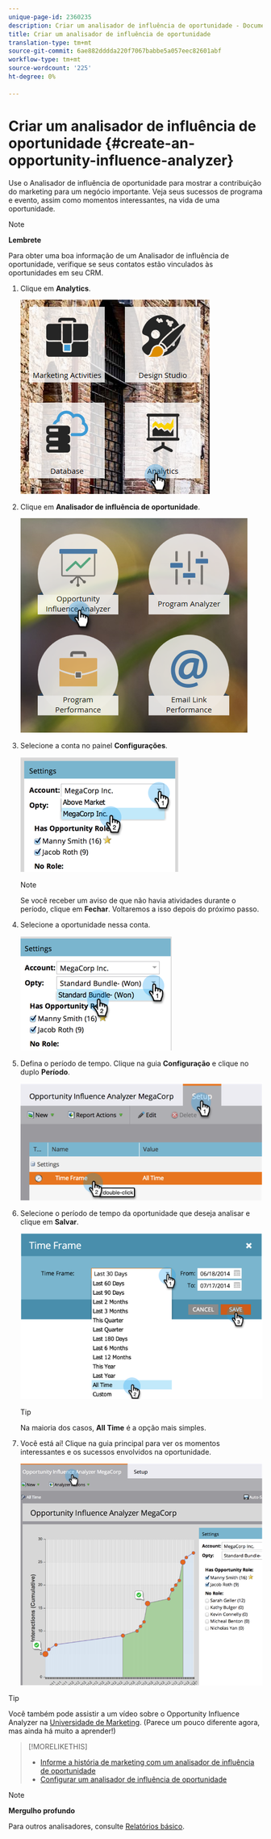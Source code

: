 ```yaml
---
unique-page-id: 2360235
description: Criar um analisador de influência de oportunidade - Documentos do marketing - Documentação do produto
title: Criar um analisador de influência de oportunidade
translation-type: tm+mt
source-git-commit: 6ae882dddda220f7067babbe5a057eec82601abf
workflow-type: tm+mt
source-wordcount: '225'
ht-degree: 0%

---
```



# Criar um analisador de influência de oportunidade {#create-an-opportunity-influence-analyzer}

Use o Analisador de influência de oportunidade para mostrar a contribuição do marketing para um negócio importante. Veja seus sucessos de programa e evento, assim como momentos interessantes, na vida de uma oportunidade.

>[!NOTE]
>
>**Lembrete**
>
>Para obter uma boa informação de um Analisador de influência de oportunidade, verifique se seus contatos estão vinculados às oportunidades em seu CRM.

1. Clique em **Analytics**.

   ![](assets/analytics.png)

1. Clique em **Analisador de influência de oportunidade**.

   ![](assets/two.png)

1. Selecione a conta no painel **Configurações**.

   ![](assets/image2014-9-17-8-3a56-3a32.png)

   >[!NOTE]
   >
   >Se você receber um aviso de que não havia atividades durante o período, clique em **Fechar**. Voltaremos a isso depois do próximo passo.

1. Selecione a oportunidade nessa conta.

   ![](assets/image2014-9-17-8-3a56-3a48.png)

1. Defina o período de tempo. Clique na guia **Configuração** e clique no duplo **Período**.

   ![](assets/image2014-9-17-8-3a57-3a17.png)

1. Selecione o período de tempo da oportunidade que deseja analisar e clique em **Salvar**.

   ![](assets/image2014-9-17-8-3a57-3a27.png)

   >[!TIP]
   >
   >
   >Na maioria dos casos, **All Time** é a opção mais simples.

1. Você está aí! Clique na guia principal para ver os momentos interessantes e os sucessos envolvidos na oportunidade.

   ![](assets/image2014-9-17-8-3a57-3a42.png)

>[!TIP]
>
>Você também pode assistir a um vídeo sobre o Opportunity Influence Analyzer na [Universidade de Marketing](https://learn.marketo.com). (Parece um pouco diferente agora, mas ainda há muito a aprender!)

>[!MORELIKETHIS]
>
>* [Informe a história de marketing com um analisador de influência de oportunidade](tell-the-marketing-story-with-an-opportunity-influence-analyzer.md)
>* [Configurar um analisador de influência de oportunidade](configure-an-opportunity-influence-analyzer.md)

>



>[!NOTE]
>
>**Mergulho profundo**
>
>Para outros analisadores, consulte [Relatórios básico](https://docs.marketo.com/display/docs/basic+reporting).

